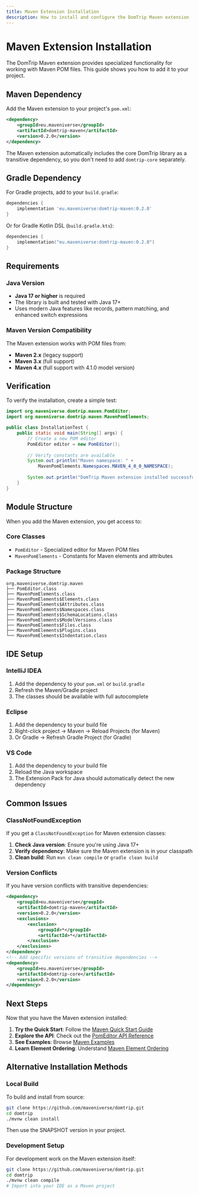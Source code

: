 ```yaml
---
title: Maven Extension Installation
description: How to install and configure the DomTrip Maven extension
---
```


# Maven Extension Installation

The DomTrip Maven extension provides specialized functionality for working with Maven POM files. This guide shows you how to add it to your project.

## Maven Dependency

Add the Maven extension to your project's `pom.xml`:

```xml
<dependency>
    <groupId>eu.maveniverse</groupId>
    <artifactId>domtrip-maven</artifactId>
    <version>0.2.0</version>
</dependency>
```

The Maven extension automatically includes the core DomTrip library as a transitive dependency, so you don't need to add `domtrip-core` separately.

## Gradle Dependency

For Gradle projects, add to your `build.gradle`:

```gradle
dependencies {
    implementation 'eu.maveniverse:domtrip-maven:0.2.0'
}
```

Or for Gradle Kotlin DSL (`build.gradle.kts`):

```kotlin
dependencies {
    implementation("eu.maveniverse:domtrip-maven:0.2.0")
}
```

## Requirements

### Java Version
- **Java 17 or higher** is required
- The library is built and tested with Java 17+
- Uses modern Java features like records, pattern matching, and enhanced switch expressions

### Maven Version Compatibility
The Maven extension works with POM files from:
- **Maven 2.x** (legacy support)
- **Maven 3.x** (full support)
- **Maven 4.x** (full support with 4.1.0 model version)

## Verification

To verify the installation, create a simple test:

```java
import org.maveniverse.domtrip.maven.PomEditor;
import org.maveniverse.domtrip.maven.MavenPomElements;

public class InstallationTest {
    public static void main(String[] args) {
        // Create a new POM editor
        PomEditor editor = new PomEditor();
        
        // Verify constants are available
        System.out.println("Maven namespace: " + 
            MavenPomElements.Namespaces.MAVEN_4_0_0_NAMESPACE);
        
        System.out.println("DomTrip Maven extension installed successfully!");
    }
}
```

## Module Structure

When you add the Maven extension, you get access to:

### Core Classes
- `PomEditor` - Specialized editor for Maven POM files
- `MavenPomElements` - Constants for Maven elements and attributes

### Package Structure
```
org.maveniverse.domtrip.maven
├── PomEditor.class
├── MavenPomElements.class
├── MavenPomElements$Elements.class
├── MavenPomElements$Attributes.class
├── MavenPomElements$Namespaces.class
├── MavenPomElements$SchemaLocations.class
├── MavenPomElements$ModelVersions.class
├── MavenPomElements$Files.class
├── MavenPomElements$Plugins.class
└── MavenPomElements$Indentation.class
```

## IDE Setup

### IntelliJ IDEA
1. Add the dependency to your `pom.xml` or `build.gradle`
2. Refresh the Maven/Gradle project
3. The classes should be available with full autocomplete

### Eclipse
1. Add the dependency to your build file
2. Right-click project → Maven → Reload Projects (for Maven)
3. Or Gradle → Refresh Gradle Project (for Gradle)

### VS Code
1. Add the dependency to your build file
2. Reload the Java workspace
3. The Extension Pack for Java should automatically detect the new dependency

## Common Issues

### ClassNotFoundException
If you get a `ClassNotFoundException` for Maven extension classes:

1. **Check Java version**: Ensure you're using Java 17+
2. **Verify dependency**: Make sure the Maven extension is in your classpath
3. **Clean build**: Run `mvn clean compile` or `gradle clean build`

### Version Conflicts
If you have version conflicts with transitive dependencies:

```xml
<dependency>
    <groupId>eu.maveniverse</groupId>
    <artifactId>domtrip-maven</artifactId>
    <version>0.2.0</version>
    <exclusions>
        <exclusion>
            <groupId>*</groupId>
            <artifactId>*</artifactId>
        </exclusion>
    </exclusions>
</dependency>
<!-- Add specific versions of transitive dependencies -->
<dependency>
    <groupId>eu.maveniverse</groupId>
    <artifactId>domtrip-core</artifactId>
    <version>0.2.0</version>
</dependency>
```

## Next Steps

Now that you have the Maven extension installed:

1. **Try the Quick Start**: Follow the [Maven Quick Start Guide](/docs/maven/quick-start/)
2. **Explore the API**: Check out the [PomEditor API Reference](/docs/maven/api/)
3. **See Examples**: Browse [Maven Examples](/docs/maven/examples/)
4. **Learn Element Ordering**: Understand [Maven Element Ordering](/docs/maven/ordering/)

## Alternative Installation Methods

### Local Build
To build and install from source:

```bash
git clone https://github.com/maveniverse/domtrip.git
cd domtrip
./mvnw clean install
```

Then use the SNAPSHOT version in your project.

### Development Setup
For development work on the Maven extension itself:

```bash
git clone https://github.com/maveniverse/domtrip.git
cd domtrip
./mvnw clean compile
# Import into your IDE as a Maven project
```
